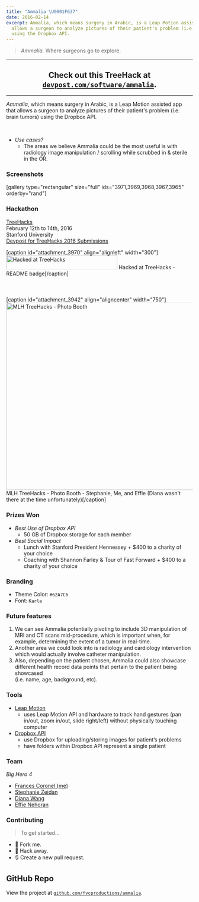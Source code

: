 ```yaml
---
title: "Ammalia \U0001F637"
date: 2016-02-14
excerpt: Ammalia, which means surgery in Arabic, is a Leap Motion assisted app that
  allows a surgeon to analyze pictures of their patient's problem (i.e. brain tumors)
  using the Dropbox API.
---
```

<p><!--more--></p>
<blockquote><p><em>Ammalia.</em> Where surgeons go to explore.</p></blockquote>
<hr />
<h2 id="check-out-this-treehack-at--a-href--http:--devpost.com-software-ammalia--target--_blank---code-devpost.com-software-ammalia--code---a-." style="text-align:center;">Check out this TreeHack at <a href="http://devpost.com/software/ammalia" target="_blank"><code>devpost.com/software/ammalia</code></a>.</h2>
<hr />
<p><i>Ammalia</i>, which means surgery in Arabic, is a Leap Motion assisted app that allows a surgeon to analyze pictures of their patient's problem (i.e. brain tumors) using the Dropbox API.</p>
<p>&nbsp;</p>
<ul>
<li><em>Use cases?</em>
<ul>
<li>The areas we believe Ammalia could be the most useful is with radiology image manipulation / scrolling while scrubbed in &amp; sterile in the OR.</li>
</ul>
</li>
</ul>
<h3 id="screenshots">Screenshots</h3>
<p>[gallery type="rectangular" size="full" ids="3971,3969,3968,3967,3965" orderby="rand"]</p>
<h3 id="team"></h3>
<h3 id="hackathon">Hackathon</h3>
<p><a href="http://treehacks.com" target="_blank">TreeHacks</a><br />
February 12th to 14th, 2016<br />
Stanford University<br />
<a href="http://treehacks-2016.devpost.com/" target="_blank">Devpost for TreeHacks 2016 Submissions</a></p>
<p>[caption id="attachment_3970" align="alignleft" width="300"]<a href="https://fvcproductions.files.wordpress.com/2016/02/treehacks.png" rel="attachment wp-att-3970"><img class="wp-image-3970 size-medium" src="https://fvcproductions.files.wordpress.com/2016/02/treehacks.png?w=300" alt="Hacked at TreeHacks" width="300" height="37" /></a> Hacked at TreeHacks - README badge[/caption]</p>
<h3></h3>
<p>&nbsp;</p>
<p>[caption id="attachment_3942" align="aligncenter" width="750"]<a href="https://fvcproductions.files.wordpress.com/2016/02/mlh-photobooth.jpg" rel="attachment wp-att-3942"><img class="size-full wp-image-3942" src="https://fvcproductions.files.wordpress.com/2016/02/mlh-photobooth.jpg" alt="MLH TreeHacks - Photo Booth" width="750" height="504" /></a> MLH TreeHacks - Photo Booth - Stephanie, Me, and Effie (Diana wasn't there at the time unfortunately)[/caption]</p>
<h3 id="prizes-won">Prizes Won</h3>
<ul>
<li><em>Best Use of Dropbox API</em>
<ul>
<li>50 GB of Dropbox storage for each member</li>
</ul>
</li>
<li><em>Best Social Impact</em>
<ul>
<li>Lunch with Stanford President Hennessey + $400 to a charity of your choice</li>
<li>Coaching with Shannon Farley &amp; Tour of Fast Forward + $400 to a charity of your choice</li>
</ul>
</li>
</ul>
<h3 id="branding">Branding</h3>
<ul>
<li>Theme Color: <code>#62A7C6</code></li>
<li>Font: <code>Karla</code></li>
</ul>
<h3 id="future-features">Future features</h3>
<ol>
<li>We can see Ammalia potentially pivoting to include 3D manipulation of MRI and CT scans mid-procedure, which is important when, for example, determining the extent of a tumor in real-time.</li>
<li>Another area we could look into is radiology and cardiology intervention which would actually involve catheter manipulation.</li>
<li>Also, depending on the patient chosen, Ammalia could also showcase different health record data points that pertain to the patient being showcased<br />
(i.e. name, age, background, etc).</li>
</ol>
<h3 id="tools">Tools</h3>
<ul>
<li><a href="https://developer.leapmotion.com/" target="_blank">Leap Motion</a>
<ul>
<li>uses Leap Motion API and hardware to track hand gestures (pan in/out, zoom in/out, slide right/left) without physically touching computer</li>
</ul>
</li>
<li><a href="https://www.dropbox.com/developers" target="_blank">Dropbox API</a>
<ul>
<li>use Dropbox for uploading/storing images for patient’s problems</li>
<li>have folders within Dropbox API represent a single patient</li>
</ul>
</li>
</ul>
<h3 id="team">Team</h3>
<p><em>Big Hero 4</em></p>
<ul>
<li><a href="http://github.com/fvcproductions" target="_blank">Frances Coronel (me)</a></li>
<li><a href="https://github.com/stephzeid" target="_blank">Stephanie Zeidan</a></li>
<li><a href="https://github.com/diana-wang" target="_blank">Diana Wang</a></li>
<li><a href="https://github.com/effien3" target="_blank">Effie Nehoran</a></li>
</ul>
<h3 id="contributing">Contributing</h3>
<blockquote><p>To get started…</p></blockquote>
<ul>
<li>🍴 Fork me.</li>
<li>🔨 Hack away.</li>
<li>🔃 Create a new pull request.</li>
</ul>
<h2 id="github-repo">GitHub Repo</h2>
<p>View the project at <a href="http://github.com/fvcproductions/ammalia" target="_blank"><code>github.com/fvcproductions/ammalia</code></a>.</p>
